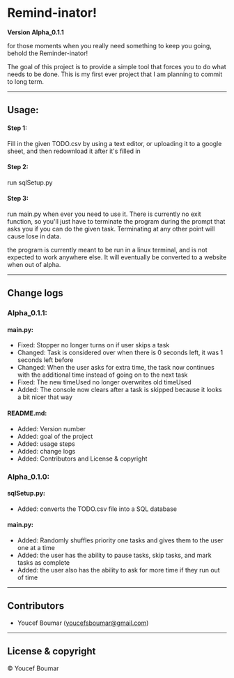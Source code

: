 # Remind-inator!

**Version Alpha_0.1.1**

for those moments when you really need something to keep you going, behold the Reminder-inator!

The goal of this project is to provide a simple tool that forces you to do what needs to be done. This is my first ever project that I am planning to commit to long term.

---

## Usage:

#### Step 1:
Fill in the given TODO.csv by using a text editor, or uploading it to a google sheet, and then redownload it after it's filled in
#### Step 2:
run sqlSetup.py
#### Step 3:
run main.py when ever you need to use it. There is currently no exit function, so you'll just have to terminate the program during the prompt that asks you if you can do the given task. Terminating at any other point will cause lose in data.

the program is currently meant to be run in a linux terminal, and is not expected to work anywhere else. It will eventually be converted to a website when out of alpha.

---

## Change logs

### Alpha_0.1.1:

#### main.py:

- Fixed: Stopper no longer turns on if user skips a task
- Changed: Task is considered over when there is 0 seconds left, it was 1 seconds left before
- Changed: When the user asks for extra time, the task now continues with the additional time instead of going on to the next task
- Fixed: The new timeUsed no longer overwrites old timeUsed
- Added: The console now clears after a task is skipped because it looks a bit nicer that way

#### README.md:
- Added: Version number
- Added: goal of the project
- Added: usage steps
- Added: change logs
- Added: Contributors and License & copyright

### Alpha_0.1.0:

#### sqlSetup.py:
- Added: converts the TODO.csv file into a SQL database

#### main.py:
- Added: Randomly shuffles priority one tasks and gives them to the user one at a time 
- Added: the user has the ability to pause tasks, skip tasks, and mark tasks as complete 
- Added: the user also has the ability to ask for more time if they run out of time

---

## Contributors

- Youcef Boumar (<youcefsboumar@gmail.com>)

---

## License & copyright

© Youcef Boumar